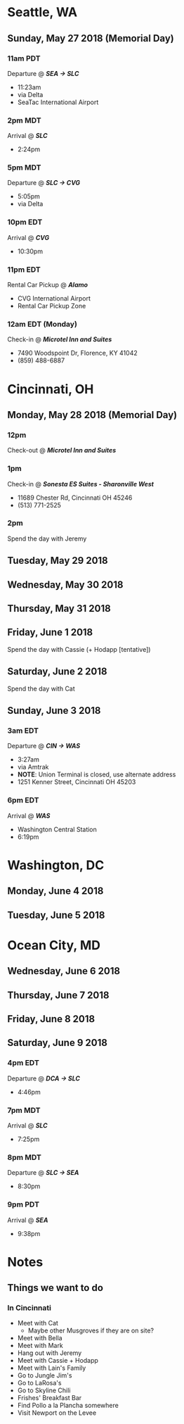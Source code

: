 # Seattle, WA
## Sunday, May 27 2018 (Memorial Day)
### 11am PDT
Departure @ ***SEA -> SLC***
- 11:23am
- via Delta
- SeaTac International Airport

### 2pm MDT
Arrival @ ***SLC***
- 2:24pm

### 5pm MDT
Departure @ ***SLC -> CVG***
- 5:05pm
- via Delta

### 10pm EDT
Arrival @ ***CVG***
- 10:30pm

### 11pm EDT
Rental Car Pickup @ ***Alamo***
- CVG International Airport
- Rental Car Pickup Zone

### 12am EDT (Monday)
Check-in @ ***Microtel Inn and Suites***
- 7490 Woodspoint Dr, Florence, KY 41042
- (859) 488-6887

# Cincinnati, OH
## Monday, May 28 2018 (Memorial Day)
### 12pm
Check-out @ ***Microtel Inn and Suites***

### 1pm
Check-in @ ***Sonesta ES Suites - Sharonville West***
- 11689 Chester Rd, Cincinnati OH 45246
- (513) 771-2525

### 2pm
Spend the day with Jeremy

## Tuesday, May 29 2018
## Wednesday, May 30 2018
## Thursday, May 31 2018
## Friday, June 1 2018
Spend the day with Cassie (+ Hodapp [tentative])

## Saturday, June 2 2018
Spend the day with Cat

## Sunday, June 3 2018
### 3am EDT
Departure @ ***CIN -> WAS***
- 3:27am
- via Amtrak
- **NOTE**: Union Terminal is closed, use alternate address
- 1251 Kenner Street, Cincinnati OH 45203

### 6pm EDT
Arrival @ ***WAS***
- Washington Central Station
- 6:19pm

# Washington, DC
## Monday, June 4 2018
## Tuesday, June 5 2018

# Ocean City, MD
## Wednesday, June 6 2018
## Thursday, June 7 2018
## Friday, June 8 2018
## Saturday, June 9 2018
### 4pm EDT
Departure @ ***DCA -> SLC***
- 4:46pm

### 7pm MDT
Arrival @ ***SLC***
- 7:25pm

### 8pm MDT
Departure @ ***SLC -> SEA***
- 8:30pm

### 9pm PDT
Arrival @ ***SEA***
- 9:38pm

# Notes
## Things we want to do
### In Cincinnati
- Meet with Cat
   - Maybe other Musgroves if they are on site?
- Meet with Bella
- Meet with Mark
- Hang out with Jeremy
- Meet with Cassie + Hodapp
- Meet with Lain's Family
- Go to Jungle Jim's
- Go to LaRosa's
- Go to Skyline Chili
- Frishes' Breakfast Bar
- Find Pollo a la Plancha somewhere
- Visit Newport on the Levee

